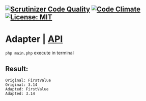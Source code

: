 
[![Scrutinizer Code Quality](https://scrutinizer-ci.com/g/Jagepard/PhpDesignPatterns-Adapter/badges/quality-score.png?b=master)](https://scrutinizer-ci.com/g/Jagepard/PhpDesignPatterns-Adapter/?branch=master)
[![Code Climate](https://codeclimate.com/github/Jagepard/PhpDesignPatterns-Adapter/badges/gpa.svg)](https://codeclimate.com/github/Jagepard/PhpDesignPatterns-Adapter)
[![License: MIT](https://img.shields.io/badge/license-MIT-498e7f.svg)](https://mit-license.org/)
-----

# Adapter | [API](https://github.com/Jagepard/PhpDesignPatterns-Adapter/blob/master/api.md "Documentation API")
```php main.php``` execute in terminal

## Result:
```
Original: FirstValue 
Original: 3.14 
Adapted: FirstValue 
Adapted: 3.14 
```